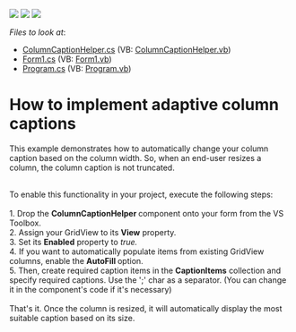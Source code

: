 <!-- default badges list -->
![](https://img.shields.io/endpoint?url=https://codecentral.devexpress.com/api/v1/VersionRange/128629467/14.2.7%2B)
[![](https://img.shields.io/badge/Open_in_DevExpress_Support_Center-FF7200?style=flat-square&logo=DevExpress&logoColor=white)](https://supportcenter.devexpress.com/ticket/details/T238464)
[![](https://img.shields.io/badge/📖_How_to_use_DevExpress_Examples-e9f6fc?style=flat-square)](https://docs.devexpress.com/GeneralInformation/403183)
<!-- default badges end -->
<!-- default file list -->
*Files to look at*:

* [ColumnCaptionHelper.cs](./CS/DevExpress.AutoNarrowColumnsCaptionsFeature/ColumnCaptionHelper/ColumnCaptionHelper.cs) (VB: [ColumnCaptionHelper.vb](./VB/DevExpress.AutoNarrowColumnsCaptionsFeature/ColumnCaptionHelper/ColumnCaptionHelper.vb))
* [Form1.cs](./CS/DevExpress.AutoNarrowColumnsCaptionsFeature/Form1.cs) (VB: [Form1.vb](./VB/DevExpress.AutoNarrowColumnsCaptionsFeature/Form1.vb))
* [Program.cs](./CS/DevExpress.AutoNarrowColumnsCaptionsFeature/Program.cs) (VB: [Program.vb](./VB/DevExpress.AutoNarrowColumnsCaptionsFeature/Program.vb))
<!-- default file list end -->
# How to implement adaptive column captions


<p>This example demonstrates how to automatically change your column caption based on the column width. So, when an end-user resizes a column, the column caption is not truncated. </p>
<p><br />To enable this functionality in your project, execute the following steps:<br /><br />1. Drop the <strong>ColumnCaptionHelper </strong>component onto your form from the VS Toolbox.<br />2. Assign your GridView to its <strong>View</strong> property.<br />3. Set its <strong>Enabled</strong> property to <em>true. <br /></em>4<em>. </em>If you want to automatically populate items from existing GridView columns, enable the <strong>AutoFill </strong>option. <br />5. Then, create required caption items in the <strong>CaptionItems</strong> collection and specify required captions. Use the ';' char as a separator. (You can change it in the component's code if it's necessary)<br /><br />That's it. Once the column is resized, it will automatically display the most suitable caption based on its size.</p>

<br/>


